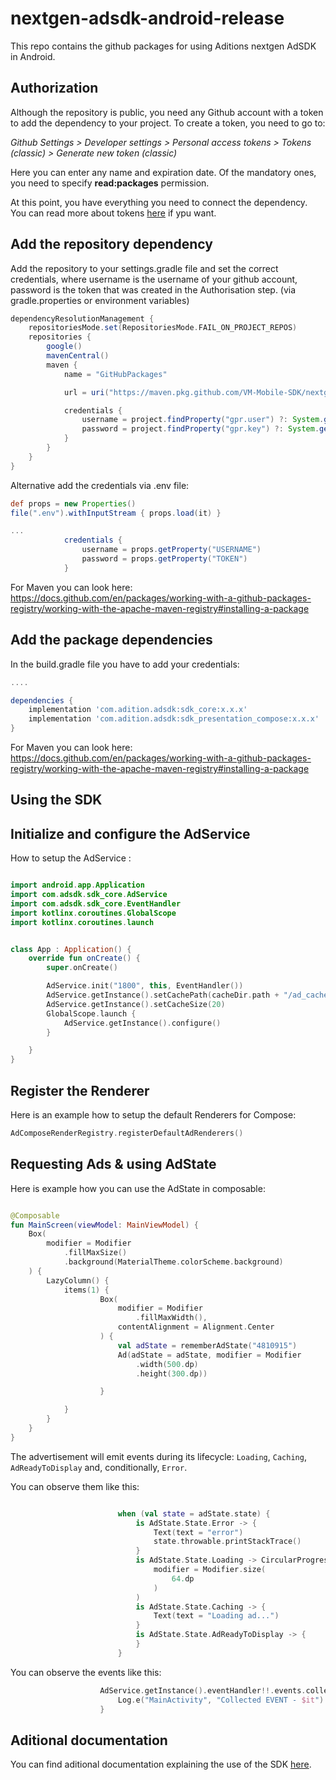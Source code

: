 # nextgen-adsdk-android-release
This repo contains the github packages for using Aditions nextgen AdSDK in Android.

## Authorization

Although the repository is public, you need any Github account with a token to add the dependency to your project. To create a token, you need to go to:

*Github Settings > Developer settings > Personal access tokens > Tokens (classic) > Generate new token (classic)*

Here you can enter any name and expiration date. Of the mandatory ones, you need to specify **read:packages** permission.

At this point, you have everything you need to connect the dependency. You can read more about tokens [here](https://docs.github.com/en/authentication/keeping-your-account-and-data-secure/managing-your-personal-access-tokens#personal-access-tokens-classic) if ypu want.

## Add the repository dependency

Add the repository to your settings.gradle file and set the correct credentials, where username is the username of your github account, password is the token that was created in the Authorisation step.
(via gradle.properties or environment variables)
```Groovy
dependencyResolutionManagement {
    repositoriesMode.set(RepositoriesMode.FAIL_ON_PROJECT_REPOS)
    repositories {
        google()
        mavenCentral()
        maven {
            name = "GitHubPackages"

            url = uri("https://maven.pkg.github.com/VM-Mobile-SDK/nextgen-adsdk-android-release")

            credentials {
        		username = project.findProperty("gpr.user") ?: System.getenv("USERNAME")
            	password = project.findProperty("gpr.key") ?: System.getenv("TOKEN")
            }
        }
    }
}
```
Alternative add the credentials via .env file:
```Groovy
def props = new Properties()
file(".env").withInputStream { props.load(it) }

...
            credentials {
                username = props.getProperty("USERNAME")
                password = props.getProperty("TOKEN")
            }
```

For Maven you can look here:\
https://docs.github.com/en/packages/working-with-a-github-packages-registry/working-with-the-apache-maven-registry#installing-a-package


## Add the package dependencies
In the build.gradle file you have to add your credentials:
```Groovy
....

dependencies {
    implementation 'com.adition.adsdk:sdk_core:x.x.x'
    implementation 'com.adition.adsdk:sdk_presentation_compose:x.x.x'
}

```
For Maven you can look here:\
https://docs.github.com/en/packages/working-with-a-github-packages-registry/working-with-the-apache-maven-registry#installing-a-package


## Using the SDK

## Initialize and configure the AdService

How to setup the AdService :

```kotlin

import android.app.Application
import com.adsdk.sdk_core.AdService
import com.adsdk.sdk_core.EventHandler
import kotlinx.coroutines.GlobalScope
import kotlinx.coroutines.launch


class App : Application() {
    override fun onCreate() {
        super.onCreate()

        AdService.init("1800", this, EventHandler())
        AdService.getInstance().setCachePath(cacheDir.path + "/ad_cache")
        AdService.getInstance().setCacheSize(20)
        GlobalScope.launch {
            AdService.getInstance().configure()
        }

    }
}
```

## Register the Renderer

Here is an example how to setup the default Renderers for Compose:


```kotlin
AdComposeRenderRegistry.registerDefaultAdRenderers()
```

## Requesting Ads & using AdState

Here is example how you can use the AdState in composable:

```kotlin

@Composable
fun MainScreen(viewModel: MainViewModel) {
    Box(
        modifier = Modifier
            .fillMaxSize()
            .background(MaterialTheme.colorScheme.background)
    ) {
        LazyColumn() {
            items(1) {
                    Box(
                        modifier = Modifier
                            .fillMaxWidth(),
                        contentAlignment = Alignment.Center
                    ) {
                        val adState = rememberAdState("4810915")
                        Ad(adState = adState, modifier = Modifier
                            .width(500.dp)
                            .height(300.dp))

                    }

            }
        }
    }
}

```

The advertisement will emit events during its lifecycle: `Loading`, `Caching`, `AdReadyToDisplay` and, conditionally, `Error`. 

You can observe them like this:

```kotlin

                        when (val state = adState.state) {
                            is AdState.State.Error -> {
                                Text(text = "error")
                                state.throwable.printStackTrace()
                            }
                            is AdState.State.Loading -> CircularProgressIndicator(
                                modifier = Modifier.size(
                                    64.dp
                                )
                            )
                            is AdState.State.Caching -> {
                                Text(text = "Loading ad...")
                            }
                            is AdState.State.AdReadyToDisplay -> {
                            }
                        }

```

You can observe the events like this:

```kotlin
                    AdService.getInstance().eventHandler!!.events.collectLatest {
                        Log.e("MainActivity", "Collected EVENT - $it")
                    }
```

## Aditional documentation

You can find aditional documentation explaining the use of the SDK [here](https://vm-mobile-sdk.github.io/nextgen-adsdk-android-release/sdk_core/index.html).




